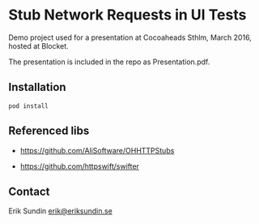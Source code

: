 # Stub Network Requests in UI Tests
Demo project used for a presentation at Cocoaheads Sthlm, March 2016, hosted at Blocket.

The presentation is included in the repo as Presentation.pdf.

## Installation

```
pod install
```

## Referenced libs

- https://github.com/AliSoftware/OHHTTPStubs

- https://github.com/httpswift/swifter

## Contact

Erik Sundin <erik@eriksundin.se>
